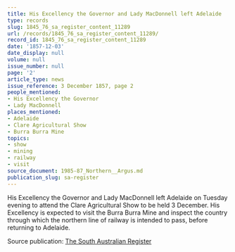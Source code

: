 ```yaml
---
title: His Excellency the Governor and Lady MacDonnell left Adelaide
type: records
slug: 1845_76_sa_register_content_11289
url: /records/1845_76_sa_register_content_11289/
record_id: 1845_76_sa_register_content_11289
date: '1857-12-03'
date_display: null
volume: null
issue_number: null
page: '2'
article_type: news
issue_reference: 3 December 1857, page 2
people_mentioned:
- His Excellency the Governor
- Lady MacDonnell
places_mentioned:
- Adelaide
- Clare Agricultural Show
- Burra Burra Mine
topics:
- show
- mining
- railway
- visit
source_document: 1985-87_Northern__Argus.md
publication_slug: sa-register
---
```


His Excellency the Governor and Lady MacDonnell left Adelaide on Tuesday evening to attend the Clare Agricultural Show to be held 3 December. His Excellency is expected to visit the Burra Burra Mine and inspect the country through which the northern line of railway is intended to pass, before returning to Adelaide.

Source publication: [The South Australian Register](/publications/sa-register/)
